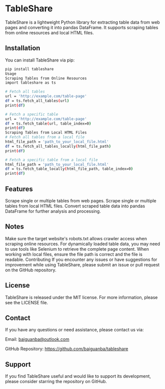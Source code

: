 # TableShare

TableShare is a lightweight Python library for extracting table data from web pages and converting it into pandas DataFrame. It supports scraping tables from online resources and local HTML files.

## Installation

You can install TableShare via pip:

```bash
pip install tableshare
Usage
Scraping Tables from Online Resources
import tableshare as ts

# Fetch all tables
url = 'http://example.com/table-page' 
df = ts.fetch_all_tables(url)
print(df)

# Fetch a specific table
url = 'http://example.com/table-page' 
df = ts.fetch_table(url, table_index=0)
print(df)
Scraping Tables from Local HTML Files
# Fetch all tables from a local file
html_file_path = 'path_to_your_local_file.html'
df = ts.fetch_all_tables_locally(html_file_path)
print(df)

# Fetch a specific table from a local file
html_file_path = 'path_to_your_local_file.html'
df = ts.fetch_table_locally(html_file_path, table_index=0)
print(df)
```
## Features
Scrape single or multiple tables from web pages.
Scrape single or multiple tables from local HTML files.
Convert scraped table data into pandas DataFrame for further analysis and processing.

## Notes
Make sure the target website's robots.txt allows crawler access when scraping online resources.
For dynamically loaded table data, you may need to use tools like Selenium to retrieve the complete page content.
When working with local files, ensure the file path is correct and the file is readable.
Contributing
If you encounter any issues or have suggestions for improvement while using TableShare, please submit an issue or pull request on the GitHub repository.

## License
TableShare is released under the MIT license. For more information, please see the LICENSE file.

## Contact
If you have any questions or need assistance, please contact us via:

Email: baiguanba@outlook.com

GitHub Repository: https://github.com/baiguanba/tableshare

## Support
If you find TableShare useful and would like to support its development, please consider starring the repository on GitHub.